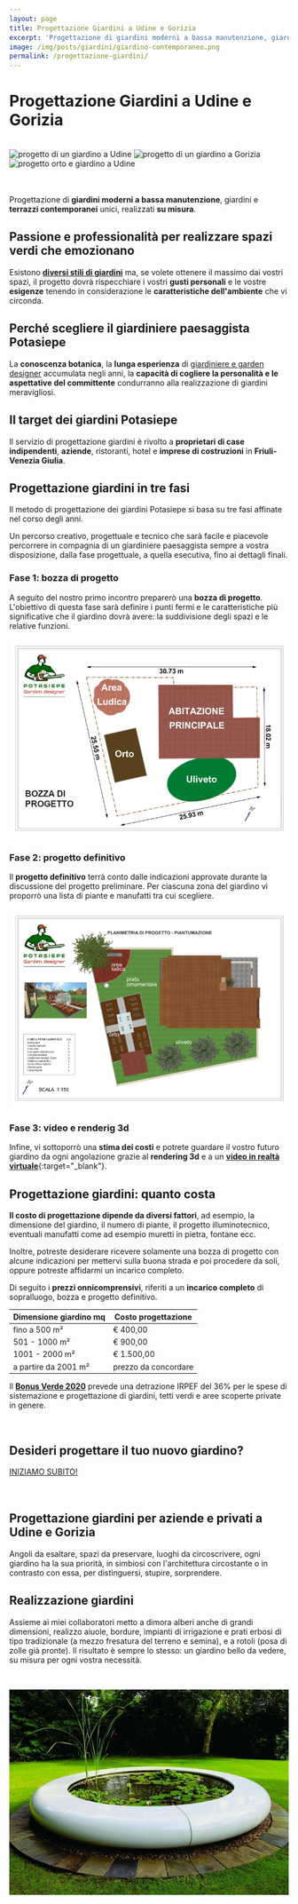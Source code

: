 ```yaml
---
layout: page
title: Progettazione Giardini a Udine e Gorizia
excerpt: 'Progettazione di giardini moderni a bassa manutenzione, giardini e terrazzi contemporanei realizzati su misura in base alle esigenze del cliente. Udine, Gorizia'
image: /img/posts/giardini/giardino-contemporaneo.png
permalink: /progettazione-giardini/
---
```

# Progettazione Giardini a Udine e Gorizia

<br/>
<div class="carousel">
  <img class="mySlides" src="{{ site.baseurl }}/img/slides/progettazione-giardini/progetto1.jpg" alt="progetto di un giardino a Udine" title="progetto di un giardino a Udine">
  <img class="mySlides" src="{{ site.baseurl }}/img/slides/progettazione-giardini/progetto2.jpg" alt="progetto di un giardino a Gorizia" title="progetto di un giardino a Gorizia">
  <img class="mySlides" src="{{ site.baseurl }}/img/slides/progettazione-giardini/progetto3.jpg" alt="progetto orto e giardino a Udine" title="progetto orto e giardino a Udine">
</div>
<br/><br/>

Progettazione di **giardini moderni a bassa manutenzione**, giardini e **terrazzi contemporanei** unici, realizzati **su misura**.

## Passione e professionalità per realizzare spazi verdi che emozionano

Esistono [**diversi stili di giardini**](/consigli-di-giardinaggio/come-progettare-il-giardino "guida agli stili e alla progettazione di giardini") ma, se volete ottenere il massimo dai vostri spazi, il progetto dovrà rispecchiare i vostri **gusti personali** e le vostre **esigenze** tenendo in considerazione le **caratteristiche dell'ambiente** che vi circonda.

## Perché scegliere il giardiniere paesaggista Potasiepe

La **conoscenza botanica**, la **lunga esperienza** di [giardiniere e garden designer](/chi-sono/ "Chi sono") accumulata negli anni, la **capacità di cogliere la personalità e le aspettative del committente** condurranno alla realizzazione di giardini meravigliosi.

## Il target dei giardini Potasiepe

Il servizio di progettazione giardini è rivolto a **proprietari di case indipendenti**, **aziende**, ristoranti, hotel e **imprese di costruzioni** in **Friuli-Venezia Giulia**.

## Progettazione giardini in tre fasi

Il metodo di progettazione dei giardini Potasiepe si basa su tre fasi affinate nel corso degli anni.

Un percorso creativo, progettuale e tecnico che sarà facile e piacevole percorrere in compagnia di un giardiniere paesaggista sempre a vostra disposizione, dalla fase progettuale, a quella esecutiva, fino ai dettagli finali.

### Fase 1: bozza di progetto
A seguito del nostro primo incontro preparerò una **bozza di progetto**. L'obiettivo di questa fase sarà definire i punti fermi e le caratteristiche più significative che il giardino dovrà avere: la suddivisione degli spazi e le relative funzioni.
<br/><br/>
![Bozza di progetto di un giardino](/img/slides/progettazione-giardini/bozza-progetto-giardino.jpg "Bozza di progetto di un giardino a Udine")

### Fase 2: progetto definitivo
Il **progetto definitivo** terrà conto dalle indicazioni approvate durante la discussione del progetto preliminare. Per ciascuna zona del giardino vi proporrò una lista di piante e manufatti tra cui scegliere.
<br/><br/>
![Progettazione giardini: esempio di planimetria](/img/slides/progettazione-giardini/planimetria.jpg "Progettazione giardini a Udine e Gorizia - planimetria di progetto definitivo")

### Fase 3: video e renderig 3d
Infine, vi sottoporrò una **stima dei costi** e potrete guardare il vostro futuro giardino da ogni angolazione grazie al **rendering 3d** e a un [**video in realtà virtuale**](https://www.youtube.com/channel/UChOregSevfw5GAASxrTh2DQ "Vai al canale YouTube di Potasiepe - Progettazione giardini a Udine e Gorizia"){:target="_blank"}.

## Progettazione giardini: quanto costa

**Il costo di progettazione dipende da diversi fattori**, ad esempio, la dimensione del giardino, il numero di piante, il progetto illuminotecnico, eventuali manufatti come ad esempio muretti in pietra, fontane ecc.

Inoltre, potreste desiderare ricevere solamente una bozza di progetto con alcune indicazioni per mettervi sulla buona strada e poi procedere da soli, oppure potreste affidarmi un incarico completo.

Di seguito i **prezzi onnicomprensivi**, riferiti a un **incarico completo** di sopralluogo, bozza e progetto definitivo.

| Dimensione giardino mq                | Costo progettazione |
| ------------------------------------  | -------------------- |
| fino a 500 m²                         | € 400,00             |
| 501 - 1000 m²                         | € 900,00             |
| 1001 - 2000 m²                        | € 1.500,00           |
| a partire da 2001 m²                  | prezzo da concordare |

Il [**Bonus Verde 2020**](/consigli-di-giardinaggio/bonus-verde "Scopri tutto su Bonus Verde 2020") prevede una detrazione IRPEF del 36% per le spese di sistemazione e progettazione di giardini, tetti verdi e aree scoperte private in genere.

<br/>
<div class="text-center">
  <h2>Desideri progettare il tuo nuovo giardino?</h2>
  <a title="Inizia ora a progettare il tuo nuovo giardino" href="/contatti/" aria-label="Inizia ora a progettare il tuo nuovo giardino" class="button">INIZIAMO SUBITO!</a>
</div>
<br/><br/>

## Progettazione giardini per aziende e privati a Udine e Gorizia

Angoli da esaltare, spazi da preservare, luoghi da circoscrivere, ogni giardino ha la sua priorità, in simbiosi con l'architettura circostante o in contrasto con essa, per distinguersi, stupire, sorprendere.

## Realizzazione giardini

Assieme ai miei collaboratori metto a dimora alberi anche di grandi dimensioni, realizzo aiuole, bordure, impianti di irrigazione e prati erbosi di tipo tradizionale (a mezzo fresatura del terreno e semina), e a rotoli (posa di zolle già pronte). Il risultato è sempre lo stesso: un giardino bello da vedere, su misura per ogni vostra necessità.

<br/>

![Progettazione giardini, landscape design, paesaggista, in Udine e Gorizia](\img\posts\giardini\giardino-acquatico.jpg "Progettazione giardini, landscape design, paesaggista, in Udine e Gorizia")

<script>var myIndex=0;function carousel(){var e,l=document.getElementsByClassName("mySlides");for(e=0;e<l.length;e++)l[e].style.display="none";++myIndex>l.length&&(myIndex=1),l[myIndex-1].style.display="block",setTimeout(carousel,2e3)}carousel();</script>
